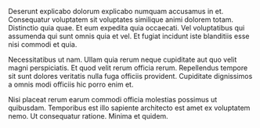 Deserunt explicabo dolorum explicabo numquam accusamus in et. Consequatur voluptatem sit voluptates similique animi dolorem totam. Distinctio quia quae. Et eum expedita quia occaecati. Vel voluptatibus qui assumenda qui sunt omnis quia et vel. Et fugiat incidunt iste blanditiis esse nisi commodi et quia.
 Necessitatibus ut nam. Ullam quia rerum neque cupiditate aut quo velit magni perspiciatis. Et quod velit rerum officia rerum. Repellendus tempore sit sunt dolores veritatis nulla fuga officiis provident. Cupiditate dignissimos a omnis modi officiis hic porro enim et.
 Nisi placeat rerum earum commodi officia molestias possimus ut quibusdam. Temporibus est illo sapiente architecto est amet ex voluptatem nemo. Ut consequatur ratione. Minima et quidem.